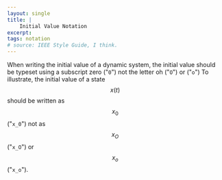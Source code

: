 ```yaml
---
layout: single
title: |
    Initial Value Notation
excerpt: 
tags: notation
# source: IEEE Style Guide, I think.
---
```


When writing the initial value of a dynamic system, the initial value should be typeset using a subscript zero ("`0`") not the letter oh ("`O`") or ("`o`")
To illustrate, the initial value of a state $$x(t)$$ should be written as $$x_0$$ ("`x_0`") not as $$x_O$$ ("`x_O`") or $$x_o$$ ("`x_o`").